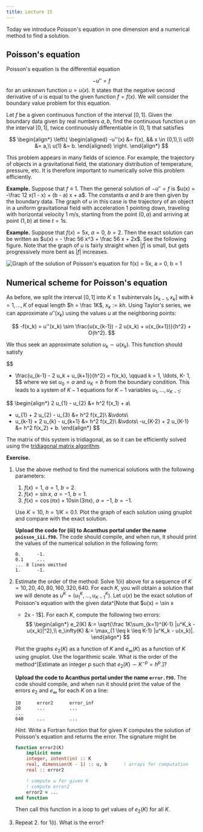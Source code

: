 ```yaml
---
title: Lecture 15
---
```


Today we introduce Poisson's equation in one dimension and a numerical
method to find a solution.

## Poisson's equation

Poisson's equation is the differential equation

$$
-u'' = f
$$
for an unknown function $u = u(x)$. It states that the negative second derivative
of $u$ is equal to the given function $f = f(x)$.
We will consider the boundary value problem for this equation.

Let $f$ be a given continuous function of the interval
$[0,1]$. Given the boundary data given by real numbers $a, b$, find the continuous
function $u$ on the interval $[0,1]$,
twice continuously differentiable in $(0,1)$ that satisfies

$$
\begin{align*}
\left\{
\begin{aligned}
-u''(x) &= f(x), && x \in (0,1),\\
u(0) &= a,\\
u(1) &= b.
\end{aligned}
\right.
\end{align*}
$$

This problem appears in many fields of science. For example, the
trajectory of objects in a gravitational field, the
stationary distribution of temperature, pressure, etc.
It is therefore important to numerically solve this problem efficiently.

__Example.__ Suppose that $f \equiv 1$. Then the general solution of
$-u'' = f$ is $u(x) = -\frac 12 x(1 - x) + (b - a) x + a$. The constants
$a$ and $b$ are then given by the boundary data.
The graph of $u$ in this case is the trajectory of an object in a
uniform gravitational field with acceleration $1$ pointing down,
traveling with horizontal velocity $1$ m/s, starting from the point $(0,
a)$ and arriving at point $(1, b)$ at time $t = 1$s.

__Example.__ Suppose that $f(x) = 5x$, $a = 0$, $b = 2$. Then the exact
solution can be written as $u(x) = - \frac 56 x^3 + \frac 56 x + 2x$.
See the following figure. Note that the graph of $u$ is fairly straight
when $|f|$ is small, but gets progressively more bent as $|f|$
increases.

![Graph of the solution of Poisson's equation for $f(x) = 5x$, $a = 0$,
$b = 1$](img/simple_poisson.svg)

## Numerical scheme for Poisson's equation

As before, we split the interval $[0,1]$ into $K \geq 1$ subintervals $[x_{k-1},
x_k]$ with $k = 1, \ldots, K$ of equal length $h = \frac 1K$, $x_k := k
h$.
Using Taylor's series, we can approximate $u''(x_k)$ using the values
$u$ at the neighboring points:

$$
-f(x_k) = u''(x_k) \sim \frac{u(x_{k-1}) - 2 u(x_k) + u(x_{k+1})}{h^2} + O(h^2).
$$

We thus seek an approximate solution $u_k \sim u(x_k)$. This function
should satisfy

$$
- \frac{u_{k-1} - 2 u_k + u_{k+1}}{h^2} = f(x_k), \qquad k = 1, \ldots,
  K- 1,
$$
where we set $u_0 = a$ and $u_K = b$ from the boundary condition.
This leads to a system of $K-1$ equations for $K-1$ variables $u_1,
\ldots, u_{K-1}$:

$$
\begin{align*}
2 u_{1} - u_{2} &= h^2 f(x_1) + a\\
- u_{1} + 2 u_{2} - u_{3} &= h^2 f(x_2)\\
&\vdots\\
- u_{k-1} + 2 u_{k} - u_{k+1} &= h^2 f(x_2)\\
&\vdots\\
-u_{K-2} + 2 u_{K-1} &= h^2 f(x_2) + b.
\end{align*}
$$

The matrix of this system is tridiagonal, as so it can be
efficiently solved using the [tridiagonal matrix
algorithm](#gaussian-elimination-for-tridiagonal-systems).

__Exercise.__

 1. Use the above method to find the numerical solutions with the following
parameters:

    1. $f(x) = 1$, $a = 1$, $b = 2$.
    1. $f(x) = \sin x$, $a = -1$, $b = 1$.
    1. $f(x) = \cos (\pi x) + 10 \sin(3 \pi x)$, $a = -1$, $b = -1$.

    Use $K = 10$, $h = 1 / K = 0.1$.
    Plot the graph of each solution using gnuplot and compare with the exact
    solution.

    __Upload the code for (iii) to Acanthus portal under the name
    `poisson_iii.f90`.__ The code should compile, and when run, it should
    print the values of the numerical solution in the following form:

    ```
    0.      -1.
    0.1     ...
    ... 8 lines omitted
    1.      -1.
    ```

 2. Estimate the order of the method: Solve 1(ii) above for
    a sequence of $K = 10, 20, 40, 80, 160, 320, 640$.
    For each $K$, you will obtain a solution that we will denote as
    $u^K = (u^K_1, \ldots, u^K_{K-1})$. Let $u(x)$ be the exact solution
    of Poisson's equation with the given data^[Note that $u(x) = \sin x
     + 2x - 1$]. For each $K$, compute the
    following two errors:
    $$
    \begin{align*}
        e_2(K) &:= \sqrt{\frac 1K\sum_{k=1}^{K-1} |u^K_k - u(x_k)|^2},\\
        e_\infty(K) &:= \max_{1 \leq k \leq K-1} |u^K_k - u(x_k)|.
    \end{align*}
    $$

    Plot the graphs $e_2(K)$ as a function of $K$ and $e_\infty(K)$ as a
    function of $K$ using gnuplot. Use the logarithmic scale. What is
    the order of the method^[Estimate an integer $p$ such that $e_2(K) \sim K^{-p} =
    h^p$.]?

    __Upload the code to Acanthus portal under the name `error.f90`.__
    The code should compile, and when run it should print the value of
    the errors $e_2$ and $e_\infty$ for each $K$ on a line:
    ```
    10      error2      error_inf
    20      ...         ...
    ...
    640     ...         ...
    ```

    _Hint._
    Write a Fortran function that for given $K$ computes the solution of
    Poisson's equation and returns the error. The signature might be

    ```fortran
    function error2(K)
        implicit none
        integer, intent(in) :: K
        real, dimension(K - 1) :: u, b      ! arrays for computation
        real :: error2

        ! compute u for given K
        ! compute error2
        error2 = ...
    end function
    ```

    Then call this function in a loop to get values of $e_2(K)$ for all
    $K$.

 3. Repeat 2. for 1(i). What is the error?



